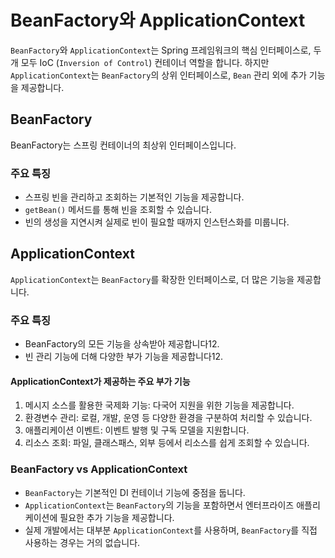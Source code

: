 # BeanFactory와 ApplicationContext

`BeanFactory`와 `ApplicationContext`는 Spring 프레임워크의 핵심 인터페이스로, 두 개 모두 IoC (`Inversion of Control`) 컨테이너 역할을 합니다.
하지만 `ApplicationContext`는 `BeanFactory`의 상위 인터페이스로, `Bean` 관리 외에 추가 기능을 제공합니다.

## BeanFactory

BeanFactory는 스프링 컨테이너의 최상위 인터페이스입니다.

### 주요 특징

- 스프링 빈을 관리하고 조회하는 기본적인 기능을 제공합니다.
- `getBean()` 메서드를 통해 빈을 조회할 수 있습니다.
- 빈의 생성을 지연시켜 실제로 빈이 필요할 때까지 인스턴스화를 미룹니다.

## ApplicationContext

`ApplicationContext`는 `BeanFactory`를 확장한 인터페이스로, 더 많은 기능을 제공합니다.

### 주요 특징

- BeanFactory의 모든 기능을 상속받아 제공합니다12.
- 빈 관리 기능에 더해 다양한 부가 기능을 제공합니다12.

#### ApplicationContext가 제공하는 주요 부가 기능

1. 메시지 소스를 활용한 국제화 기능: 다국어 지원을 위한 기능을 제공합니다.
2. 환경변수 관리: 로컬, 개발, 운영 등 다양한 환경을 구분하여 처리할 수 있습니다.
3. 애플리케이션 이벤트: 이벤트 발행 및 구독 모델을 지원합니다.
4. 리소스 조회: 파일, 클래스패스, 외부 등에서 리소스를 쉽게 조회할 수 있습니다.

### BeanFactory vs ApplicationContext

- `BeanFactory`는 기본적인 DI 컨테이너 기능에 중점을 둡니다.
- `ApplicationContext`는 `BeanFactory`의 기능을 포함하면서 엔터프라이즈 애플리케이션에 필요한 추가 기능을 제공합니다.
- 실제 개발에서는 대부분 `ApplicationContext`를 사용하며, `BeanFactory`를 직접 사용하는 경우는 거의 없습니다.
